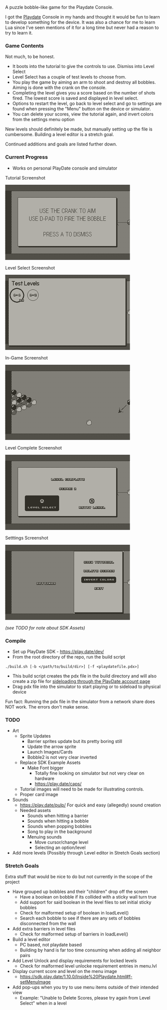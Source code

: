 A puzzle bobble-like game for the Playdate Console.

I got the [Playdate](https://play.date) Console in my hands and thought it would be fun to learn to develop something for the device. It was also a chance for me to learn Lua since I've seen mentions of it for a long time but never had a reason to try to learn it.

### Game Contents
Not much, to be honest.

- It boots into the tutorial to give the controls to use. Dismiss into Level Select
- Level Select has a couple of test levels to choose from.
- You play the game by aiming an arm to shoot and destroy all bobbles. Aiming is done with the crank on the console.
- Completing the level gives you a score based on the number of shots fired. The lowest score is saved and displayed in level select.
- Options to restart the level, go back to level select and go to settings are found when pressing the "Menu" button on the device or simulator.
- You can delete your scores, view the tutorial again, and invert colors from the settings menu option

New levels should definitely be made, but manually setting up the file is cumbersome. Building a level editor is a stretch goal.

Continued additions and goals are listed further down.

### Current Progress

- Works on personal PlayDate console and simulator

Tutorial Screenshot

<!--![5/12/2022 Tutorial Screenshot](resource/screenshots/playdate-20220512-152435.png)-->
![5/14/2022 Tutorial Screenshot](resource/screenshots/playdate-20220514-011726.png)

Level Select Screenshot 

<!--![5/3/2022 Menu Screenshot](resource/screenshots/playdate-20220503-015607.png)-->
<!--![5/4/2022 Menu Screenshot](resource/screenshots/playdate-20220504-014448.png)-->
![5/4/2022 Menu Screenshot](resource/screenshots/playdate-20220504-232925.png)

In-Game Screenshot
<!--![4/27/2022 Screenshot](resource/screenshots/playdate-20220427-233610.png)-->
<!--![4/28/2022 Screenshot](resource/screenshots/playdate-20220428-175705.png)-->
<!--![5/1/2022 In-Game Screenshot](resource/screenshots/playdate-20220501-222305.png)-->
![5/4/2022 In-Game Screenshot](resource/screenshots/playdate-20220504-012106.png)

Level Complete Screenshot

<!--![5/5/2022 Level Complete Screenshot](resource/screenshots/playdate-20220505-235113.png)-->
<!--![5/6/2022 Level Complete Screenshot](resource/screenshots/playdate-20220506-013302.png)-->
![5/6/2022 Level Complete Screenshot](resource/screenshots/playdate-20220506-145714.png)

Setttings Screenshot

<!--![5/14/2022 Level Complete Screenshot](resource/screenshots/playdate-20220514-103618.png)-->
<!--![5/14/2022 Level Complete Screenshot](resource/screenshots/playdate-20220514-123010.png)-->
![5/14/2022 Level Complete Screenshot](resource/screenshots/playdate-20220514-133709.png)

*(see TODO for note about SDK Assets)*

### Compile
- Set up PlayDate SDK - https://play.date/dev/
- From the root directory of the repo, run the build script
```
./build.sh [-b </path/to/build/dir>] [-f <playdatefile.pdx>]
```
- This build script creates the pdx file in the build directory and will also create a zip file for [sideloading through the PlayDate account page](https://play.date/account/sideload/)
- Drag pdx file into the simulator to start playing or to sideload to physical device

Fun fact: Running the pdx file in the simulator from a network share does NOT work. The errors don't make sense.

### TODO
- Art
  - Sprite Updates
    - Barrier sprites update but its pretty boring still
    - Update the arrow sprite
    - Launch Images/Cards
    - Bobble2 is not very clear inverted
  - Replace SDK Example Assets
    - Make Font bigger
      - Totally fine looking on simulator but not very clear on hardware
      - https://play.date/caps/
  - Tutorial images will need to be made for illustrating controls. 
  - Proper card image
- Sounds
  - https://play.date/pulp/ For quick and easy (allegedly) sound creation
  - Needed assets
    - Sounds when hitting a barrier
    - Sounds when hitting a bobble
    - Sounds when popping bobbles
    - Song to play in the background
    - Menuing sounds
      - Move cursor/change level
      - Selecting an option/level
- Add more levels (Possibly through Level editor in Stretch Goals section)

### Stretch Goals
Extra stuff that would be nice to do but not currently in the scope of the project
- Have grouped up bobbles and their "children" drop off the screen
  - Have a boolean on bobble if its collided with a sticky wall turn true
  - Add support for said boolean in the level files to set initial sticky bobbles
  - Check for malformed setup of boolean in loadLevel()
  - Search each bobble to see if there are any sets of bobbles disconnected from the wall
- Add extra barriers in level files
  - Check for malformed setup of barriers in loadLevel()
- Build a level editor
    - PC based, not playdate based
    - Building by hand is far too time consuming when adding all neighbor pairs
- Add Level Unlock and display requirements for locked levels
  - Check for malformed level unlocke requirement entries in menu.lvl 
- Display current score and level on the menu image
  - https://sdk.play.date/1.10.0/Inside%20Playdate.html#f-setMenuImage
- Add pop-ups when you try to use menu items outside of their intended view
  - Example: "Unable to Delete Scores, please try again from Level Select" when in a level
